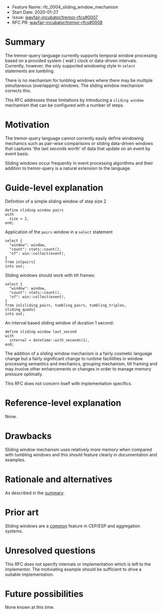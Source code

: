 - Feature Name: rfc_0004_sliding_window_mechanism
- Start Date: 2020-01-27
- Issue: [wayfair-incubator/tremor-rfcs#0007](https://github.com/wayfair-incubator/tremor-rfcs/issues/7)
- RFC PR: [wayfair-incubator/tremor-rfcs#0008](https://github.com/wayfair-incubator/tremor-rfcs/pull/8)

# Summary
[summary]: #summary

The tremor-query language currently supports temporal window processing based on a
provided system ( wall ) clock or data-driven intervals. Currently, however, the only
supported windowing style in `select` statements are tumbling.

There is no mechanism for tunbling windows where there may be multiple simultaneous
(overlapping) windows. The sliding window mechanism corrects this.

This RFC addresses these limitations by introducing a `sliding window` mechamism
that can be configured with a number of steps.

# Motivation
[motivation]: #motivation

The tremor-query language cannot currently easily define windowing mechanics such
as pair-wise comparisons or sliding data-driven windows that captures 'the last
seconds worth' of data that update on an event by event basis.

Sliding windows occur frequently in event processing algorithms and their addition
to tremor-query is a natural extension to the language.

# Guide-level explanation
[guide-level-explanation]: #guide-level-explanation

Definition of a simple sliding window of step size 2
```trickle
define sliding window pairs
with
  size = 2,
end;
```

Application of  the `pairs` window in a `select` statement

```trickle
select {
  "window": window,
  "count": stats::count(),
  "of": win::collect(event),
}
from in[pairs]
into out;
```

Sliding windows should work with tilt frames:

```trickle
select {
  "window": window,
  "count": stats::count(),
  "of": win::collect(event),
}
from in[sliding_pairs, tumbling_pairs, tumbling_triples, sliding_quads]
into out;
```

An interval based sliding window of duration 1 second:

```trickle
define sliding window last_second
with
  interval = datetime::with_seconds(1),
end;
```

The addition of a sliding window mechanism is a fairly cosmetic language change
but a fairly significant change to runtime facililities in window processing
semantics and mechanics, grouping mechanism, tilt framing and may involve other
enhancements or changes in order to manage memory pressure optimally.

This RFC does not concern itself with implementation specifics.

# Reference-level explanation
[reference-level-explanation]: #reference-level-explanation

None.

# Drawbacks
[drawbacks]: #drawbacks

Sliding window mechanism uses relatively more memory when compared with tumbling windows
and this should feature clearly in documentation and examples.

# Rationale and alternatives
[rationale-and-alternatives]: #rationale-and-alternatives

As described in the [summary](#summary).

# Prior art
[prior-art]: #prior-art

Sliding windows are a [common](https://www.researchgate.net/figure/Sliding-Window-in-CEP_fig2_283199451) feature in CEP/ESP and aggregation systems.

# Unresolved questions
[unresolved-questions]: #unresolved-questions

This RFC does not specify internals or implementation which is left to the
implementor. The motiviating example should be sufficient to drive a suitable
implementation.

# Future possibilities
[future-possibilities]: #future-possibilities

None known at this time.

